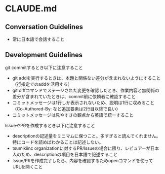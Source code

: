 # CLAUDE.md

## Conversation Guidelines

* 常に日本語で会話すること

## Development Guidelines

git commitするとき以下に注意すること

* git addを実行するときは、本題と関係ない差分が含まれないようにすること（行指定でのaddを活用する）
* git diffコマンドでステージされた変更を確認したとき、作業内容と無関係の差分が含まれていたときは、commit前に依頼者に確認すること
* コミットメッセージは1行しか表示されないため、説明は1行に収めること（Co-Authored-By: など追加要素は2行目以降で良い）
* コミットメッセージは見やすさの観点から英語で統一すること

IssueやPRを作成するとき以下に注意すること

* descriptionの記述量をミニマムに保つこと。多すぎると読んでくれません。特にコードを読めばわかることは記述しない。
* tsumikiinc organizationに対するPR/Issueの場合に限り、レビュアーが日本人のため、descriptionの項目を日本語で記述すること
* Issue/PRを作成完了したら、内容を確認するためopenコマンドを使ってURLを開くこと
